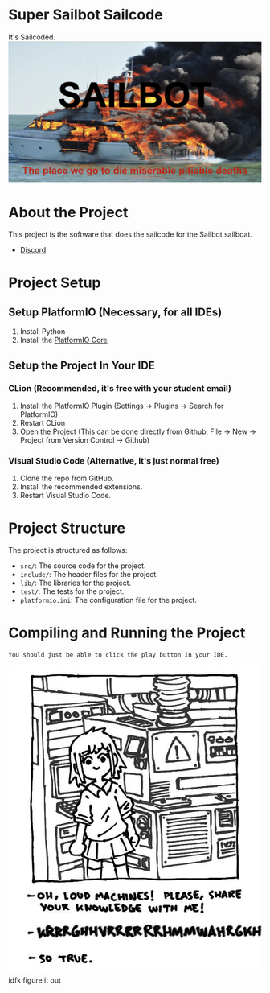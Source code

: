 # Super Sailbot Sailcode
 It's Sailcoded.
![Image](Resources/Sailbot.png "Sailbot")

# About the Project
This project is the software that does the sailcode for the Sailbot sailboat.
- [Discord](https://discord.gg/UttQ8HDzf3)
# Project Setup
## Setup PlatformIO (Necessary, for all IDEs)
1. Install Python
2. Install the [PlatformIO Core](https://docs.platformio.org/en/latest/core/installation/methods/installer-script.html)

## Setup the Project In Your IDE
### CLion (Recommended, it's free with your student email)
1. Install the PlatformIO Plugin (Settings -> Plugins -> Search for PlatformIO)
2. Restart CLion
3. Open the Project (This can be done directly from Github, File -> New -> Project from Version Control -> Github)

### Visual Studio Code (Alternative, it's just normal free)
1. Clone the repo from GitHub.
2. Install the recommended extensions.
3. Restart Visual Studio Code.

# Project Structure
The project is structured as follows:
- `src/`: The source code for the project.
- `include/`: The header files for the project.
- `lib/`: The libraries for the project.
- `test/`: The tests for the project.
- `platformio.ini`: The configuration file for the project.

# Compiling and Running the Project
    You should just be able to click the play button in your IDE.

![Image](Resources/SoTrue.jpeg "So True")
idfk figure it out